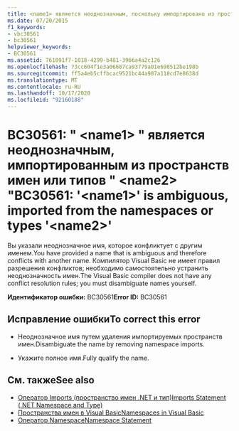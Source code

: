 ```yaml
---
title: <name1> является неоднозначным, поскольку импортировано из пространств имен или типов <name2>
ms.date: 07/20/2015
f1_keywords:
- vbc30561
- bc30561
helpviewer_keywords:
- BC30561
ms.assetid: 761091f7-1018-4299-b481-3966a4a2c126
ms.openlocfilehash: 73cc604f1e3a06687ca93779a01e698512be198b
ms.sourcegitcommit: ff5a4eb5cffbcac9521bc44a907a118cd7e8638d
ms.translationtype: MT
ms.contentlocale: ru-RU
ms.lasthandoff: 10/17/2020
ms.locfileid: "92160188"
---
```

# <a name="bc30561-name1-is-ambiguous-imported-from-the-namespaces-or-types-name2"></a><span data-ttu-id="72066-102">BC30561: " \<name1> " является неоднозначным, импортированным из пространств имен или типов " \<name2> "</span><span class="sxs-lookup"><span data-stu-id="72066-102">BC30561: '\<name1>' is ambiguous, imported from the namespaces or types '\<name2>'</span></span>

<span data-ttu-id="72066-103">Вы указали неоднозначное имя, которое конфликтует с другим именем.</span><span class="sxs-lookup"><span data-stu-id="72066-103">You have provided a name that is ambiguous and therefore conflicts with another name.</span></span> <span data-ttu-id="72066-104">Компилятор Visual Basic не имеет правил разрешения конфликтов; необходимо самостоятельно устранить неоднозначность имен.</span><span class="sxs-lookup"><span data-stu-id="72066-104">The Visual Basic compiler does not have any conflict resolution rules; you must disambiguate names yourself.</span></span>

 <span data-ttu-id="72066-105">**Идентификатор ошибки:** BC30561</span><span class="sxs-lookup"><span data-stu-id="72066-105">**Error ID:** BC30561</span></span>

## <a name="to-correct-this-error"></a><span data-ttu-id="72066-106">Исправление ошибки</span><span class="sxs-lookup"><span data-stu-id="72066-106">To correct this error</span></span>

- <span data-ttu-id="72066-107">Неоднозначное имя путем удаления импортируемых пространств имен.</span><span class="sxs-lookup"><span data-stu-id="72066-107">Disambiguate the name by removing namespace imports.</span></span>

- <span data-ttu-id="72066-108">Укажите полное имя.</span><span class="sxs-lookup"><span data-stu-id="72066-108">Fully qualify the name.</span></span>

## <a name="see-also"></a><span data-ttu-id="72066-109">См. также</span><span class="sxs-lookup"><span data-stu-id="72066-109">See also</span></span>

- [<span data-ttu-id="72066-110">Оператор Imports (пространство имен .NET и тип)</span><span class="sxs-lookup"><span data-stu-id="72066-110">Imports Statement (.NET Namespace and Type)</span></span>](../statements/imports-statement-net-namespace-and-type.md)
- [<span data-ttu-id="72066-111">Пространства имен в Visual Basic</span><span class="sxs-lookup"><span data-stu-id="72066-111">Namespaces in Visual Basic</span></span>](../../programming-guide/program-structure/namespaces.md)
- [<span data-ttu-id="72066-112">Оператор Namespace</span><span class="sxs-lookup"><span data-stu-id="72066-112">Namespace Statement</span></span>](../statements/namespace-statement.md)
